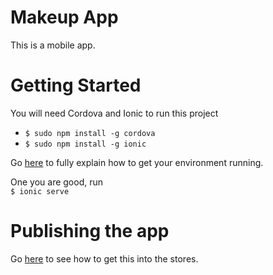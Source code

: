 # Makeup App
This is a mobile app.


# Getting Started
You will need Cordova and Ionic to run this project  
* `$ sudo npm install -g cordova`  
* `$ sudo npm install -g ionic`  

Go [here](http://ionicframework.com/docs/v1/guide/installation.html) to fully explain how to get your environment running.

One you are good, run  
`$ ionic serve`


# Publishing the app
Go [here](http://ionicframework.com/docs/v1/guide/publishing.html) to see how to get this into the stores.
